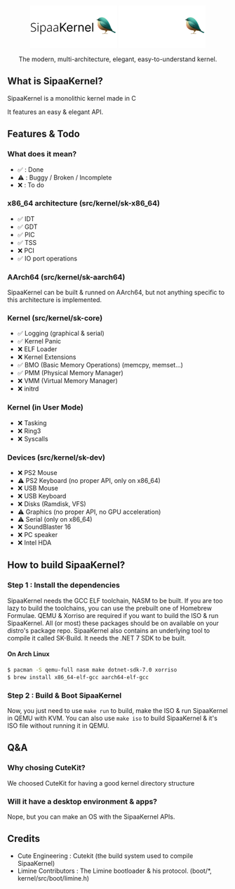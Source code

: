 <p align="center">
  <img src="meta/artwork/LogoLight.png#gh-light-mode-only" height="96" />
  <img src="meta/artwork/LogoDark.png#gh-dark-mode-only" height="96" />
  <p align="center">The modern, multi-architecture, elegant, easy-to-understand kernel.</p>

</p>

## What is SipaaKernel?
SipaaKernel is a monolithic kernel made in C

It features an easy & elegant API.

## Features & Todo
### What does it mean?
* ✅ : Done
* ⚠️ : Buggy / Broken / Incomplete
* ❌ : To do

### x86_64 architecture (src/kernel/sk-x86_64)
* ✅ IDT
* ✅ GDT
* ✅ PIC
* ✅ TSS
* ❌ PCI
* ✅ IO port operations

### AArch64 (src/kernel/sk-aarch64)
SipaaKernel can be built & runned on AArch64, but not anything specific to this architecture is implemented.

### Kernel (src/kernel/sk-core)
* ✅ Logging (graphical & serial)
* ✅ Kernel Panic
* ❌ ELF Loader
* ❌ Kernel Extensions
* ✅ BMO (Basic Memory Operations) (memcpy, memset...)
* ✅ PMM (Physical Memory Manager)
* ❌ VMM (Virtual Memory Manager)
* ❌ initrd

### Kernel (in User Mode)
* ❌ Tasking
* ❌ Ring3
* ❌ Syscalls

### Devices (src/kernel/sk-dev)
* ❌ PS2 Mouse
* ⚠️ PS2 Keyboard (no proper API, only on x86_64)
* ❌ USB Mouse
* ❌ USB Keyboard
* ❌ Disks (Ramdisk, VFS)
* ⚠️ Graphics (no proper API, no GPU acceleration)
* ⚠️ Serial (only on x86_64)
* ❌ SoundBlaster 16
* ❌ PC speaker
* ❌ Intel HDA

## How to build SipaaKernel?
### Step 1 : Install the dependencies
SipaaKernel needs the GCC ELF toolchain, NASM to be built. If you are too lazy to build the toolchains, you can use the prebuilt one of Homebrew Formulae. QEMU & Xorriso are required if you want to build the ISO & run SipaaKernel.
All (or most) these packages should be on available on your distro's package repo. SipaaKernel also contains an underlying tool to compile it called SK-Build. It needs the .NET 7 SDK to be built.

#### On Arch Linux
```bash
$ pacman -S qemu-full nasm make dotnet-sdk-7.0 xorriso
$ brew install x86_64-elf-gcc aarch64-elf-gcc
```

### Step 2 : Build & Boot SipaaKernel
Now, you just need to use `make run` to build, make the ISO & run SipaaKernel in QEMU with KVM.
You can also use `make iso` to build SipaaKernel & it's ISO file without running it in QEMU.

## Q&A

### Why chosing CuteKit?
We choosed CuteKit for having a good kernel directory structure

### Will it have a desktop environment & apps?
Nope, but you can make an OS with the SipaaKernel APIs.

## Credits
* Cute Engineering : Cutekit (the build system used to compile SipaaKernel)
* Limine Contributors : The Limine bootloader & his protocol. (boot/*, kernel/src/boot/limine.h)